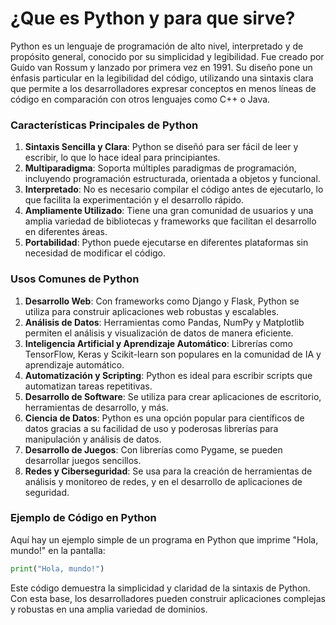 # ¿Que es Python y para que sirve?

Python es un lenguaje de programación de alto nivel, interpretado y de propósito general, conocido por su simplicidad y legibilidad. Fue creado por Guido van Rossum y lanzado por primera vez en 1991. Su diseño pone un énfasis particular en la legibilidad del código, utilizando una sintaxis clara que permite a los desarrolladores expresar conceptos en menos líneas de código en comparación con otros lenguajes como C++ o Java.

### Características Principales de Python

1. **Sintaxis Sencilla y Clara**: Python se diseñó para ser fácil de leer y escribir, lo que lo hace ideal para principiantes.
2. **Multiparadigma**: Soporta múltiples paradigmas de programación, incluyendo programación estructurada, orientada a objetos y funcional.
3. **Interpretado**: No es necesario compilar el código antes de ejecutarlo, lo que facilita la experimentación y el desarrollo rápido.
4. **Ampliamente Utilizado**: Tiene una gran comunidad de usuarios y una amplia variedad de bibliotecas y frameworks que facilitan el desarrollo en diferentes áreas.
5. **Portabilidad**: Python puede ejecutarse en diferentes plataformas sin necesidad de modificar el código.

### Usos Comunes de Python

1. **Desarrollo Web**: Con frameworks como Django y Flask, Python se utiliza para construir aplicaciones web robustas y escalables.
2. **Análisis de Datos**: Herramientas como Pandas, NumPy y Matplotlib permiten el análisis y visualización de datos de manera eficiente.
3. **Inteligencia Artificial y Aprendizaje Automático**: Librerías como TensorFlow, Keras y Scikit-learn son populares en la comunidad de IA y aprendizaje automático.
4. **Automatización y Scripting**: Python es ideal para escribir scripts que automatizan tareas repetitivas.
5. **Desarrollo de Software**: Se utiliza para crear aplicaciones de escritorio, herramientas de desarrollo, y más.
6. **Ciencia de Datos**: Python es una opción popular para científicos de datos gracias a su facilidad de uso y poderosas librerías para manipulación y análisis de datos.
7. **Desarrollo de Juegos**: Con librerías como Pygame, se pueden desarrollar juegos sencillos.
8. **Redes y Ciberseguridad**: Se usa para la creación de herramientas de análisis y monitoreo de redes, y en el desarrollo de aplicaciones de seguridad.

### Ejemplo de Código en Python

Aquí hay un ejemplo simple de un programa en Python que imprime "Hola, mundo!" en la pantalla:

```python
print("Hola, mundo!")
```

Este código demuestra la simplicidad y claridad de la sintaxis de Python. Con esta base, los desarrolladores pueden construir aplicaciones complejas y robustas en una amplia variedad de dominios.